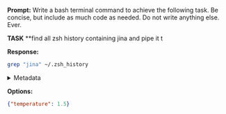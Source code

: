 **Prompt:**
Write a bash terminal command to achieve the following task.
Be concise, but include as much code as needed. Do not write anything else. Ever.

**TASK**
**find all zsh history containing jina and pipe it t


**Response:**
```bash
grep "jina" ~/.zsh_history
```

<details><summary>Metadata</summary>

- Duration: 794 ms
- Datetime: 2024-01-14T10:18:20.450786
- Model: gpt-3.5-turbo-0613

</details>

**Options:**
```json
{"temperature": 1.5}
```

